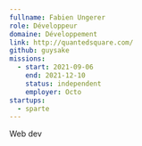 ```yaml
---
fullname: Fabien Ungerer
role: Développeur
domaine: Développement
link: http://quantedsquare.com/
github: guysake
missions:
  - start: 2021-09-06
    end: 2021-12-10
    status: independent
    employer: Octo
startups:
  - sparte
---
```


Web dev
